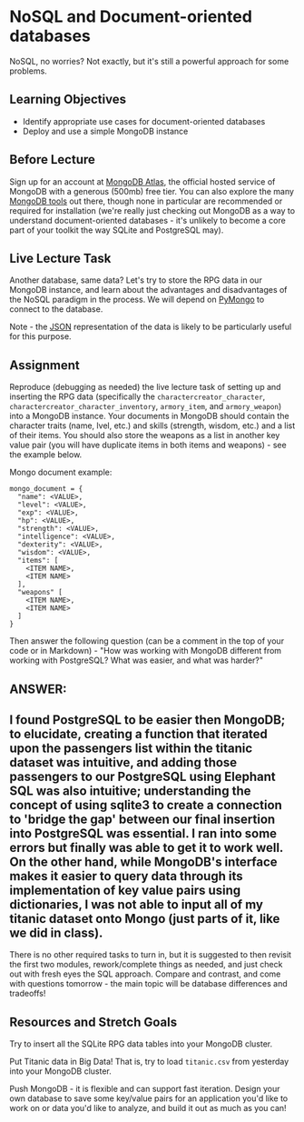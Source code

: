 # NoSQL and Document-oriented databases

NoSQL, no worries? Not exactly, but it's still a powerful approach for some
problems.

## Learning Objectives

- Identify appropriate use cases for document-oriented databases
- Deploy and use a simple MongoDB instance

## Before Lecture

Sign up for an account at [MongoDB Atlas](https://www.mongodb.com/cloud/atlas),
the official hosted service of MongoDB with a generous (500mb) free tier. You
can also explore the many [MongoDB tools](http://mongodb-tools.com/) out there,
though none in particular are recommended or required for installation (we're
really just checking out MongoDB as a way to understand document-oriented
databases - it's unlikely to become a core part of your toolkit the way SQLite
and PostgreSQL may).

## Live Lecture Task

Another database, same data? Let's try to store the RPG data in our MongoDB
instance, and learn about the advantages and disadvantages of the NoSQL paradigm
in the process. We will depend on
[PyMongo](https://api.mongodb.com/python/current/) to connect to the database.

Note - the
[JSON](https://github.com/LambdaSchool/Django-RPG/blob/master/testdata.json)
representation of the data is likely to be particularly useful for this purpose.

## Assignment

Reproduce (debugging as needed) the live lecture task of setting up and
inserting the RPG data (specifically the `charactercreator_character`,
`charactercreator_character_inventory`, `armory_item`, and `armory_weapon`) into 
a MongoDB instance. Your documents in MongoDB should contain the character traits 
(name, lvel, etc.) and skills (strength, wisdom, etc.) and a list of their items. 
You should also store the weapons as a list in another key value pair (you will have 
duplicate items in both items and weapons) - see the example below.

Mongo document example:
```
mongo_document = {
  "name": <VALUE>,
  "level": <VALUE>,
  "exp": <VALUE>,
  "hp": <VALUE>,
  "strength": <VALUE>,
  "intelligence": <VALUE>,
  "dexterity": <VALUE>,
  "wisdom": <VALUE>,
  "items": [
    <ITEM NAME>,
    <ITEM NAME>
  ],
  "weapons" [
    <ITEM NAME>,
    <ITEM NAME>
  ]
}
```

Then answer the following question (can be a comment in the top of your code or in Markdown) - "How 
was working with MongoDB different from working with PostgreSQL? What was easier, and what was harder?"

ANSWER: 
------------------------------------------------------------------------------------------------------------------------

I found PostgreSQL to be easier then MongoDB; to elucidate, creating a function that iterated upon the passengers list within the titanic dataset was intuitive, and adding those passengers to our PostgreSQL using Elephant SQL was also intuitive; understanding the concept of using sqlite3 to create a connection to 'bridge the gap' between our final insertion into PostgreSQL was essential. I ran into some errors but finally was able to get it to work well. On the other hand, while MongoDB's interface makes it easier to query data through its implementation of key value pairs using dictionaries, I was not able to input all of my titanic dataset onto Mongo (just parts of it, like we did in class).
------------------------------------------------------------------------------------------------------------------------

There is no other required tasks to turn in, but it is suggested to then revisit
the first two modules, rework/complete things as needed, and just check out with
fresh eyes the SQL approach. Compare and contrast, and come with questions
tomorrow - the main topic will be database differences and tradeoffs!

## Resources and Stretch Goals

Try to insert all the SQLite RPG data tables into your MongoDB cluster.

Put Titanic data in Big Data! That is, try to load `titanic.csv` from yesterday
into your MongoDB cluster.

Push MongoDB - it is flexible and can support fast iteration. Design your own
database to save some key/value pairs for an application you'd like to work on
or data you'd like to analyze, and build it out as much as you can!
